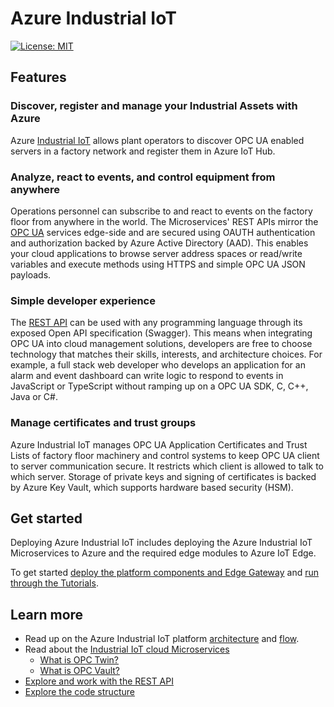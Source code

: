 # Azure Industrial IoT

[![License: MIT](https://img.shields.io/badge/License-MIT-yellow.svg)](https://opensource.org/licenses/MIT)

## Features

### Discover, register and manage your Industrial Assets with Azure

Azure [Industrial IoT](industrial-iot-components.md) allows plant operators to discover OPC UA enabled servers in a factory network and register them in Azure IoT Hub.  

### Analyze, react to events, and control equipment from anywhere

Operations personnel can subscribe to and react to events on the factory floor from anywhere in the world.  The Microservices' REST APIs mirror the [OPC UA](opcua.md) services edge-side and are secured using OAUTH authentication and authorization backed by Azure Active Directory (AAD).  This enables your cloud applications to browse server address spaces or read/write variables and execute methods using HTTPS and simple OPC UA JSON payloads.  

### Simple developer experience

The [REST API](docs/api/readme.md) can be used with any programming language through its exposed Open API specification (Swagger). This means when integrating OPC UA into cloud management solutions, developers are free to choose technology that matches their skills, interests, and architecture choices.  For example, a full stack web developer who develops an application for an alarm and event dashboard can write logic to respond to events in JavaScript or TypeScript without ramping up on a OPC UA SDK, C, C++, Java or C#.

### Manage certificates and trust groups

Azure Industrial IoT manages OPC UA Application Certificates and Trust Lists of factory floor machinery and control systems to keep OPC UA client to server communication secure. It restricts which client is allowed to talk to which server.  Storage of private keys and signing of certificates is backed by Azure Key Vault, which supports hardware based security (HSM).

## Get started

Deploying Azure Industrial IoT includes deploying the Azure Industrial IoT Microservices to Azure and the required edge modules to Azure IoT Edge.

To get started [deploy the platform components and Edge Gateway](deploy/readme.md) and [run through the Tutorials](tutorials/readme.md).

## Learn more

- Read up on the Azure Industrial IoT platform [architecture](architecture.md) and [flow](architecture-flow.md).
- Read about the [Industrial IoT cloud Microservices](services/readme.md)
  - [What is OPC Twin?](services/twin.md)
  - [What is OPC Vault?](services/vault.md)
- [Explore and work with the REST API](api/readme.md)
- [Explore the code structure](code-structure.md)
